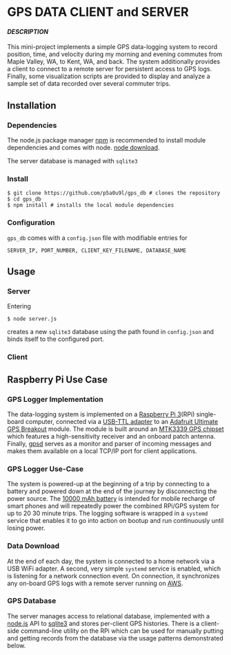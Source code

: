 # GPS DATA CLIENT and SERVER

#### _DESCRIPTION_

This mini-project implements a simple GPS data-logging system to record position, time, and velocity during my morning and evening commutes from Maple Valley, WA, to Kent, WA, and back. The system additionally provides a client to connect to a remote server for persistent access to GPS logs. Finally, some visualization scripts are provided to display and analyze a sample set of data recorded over several commuter trips.

## Installation

### Dependencies
The node.js package manager [npm](https://www.npmjs.com/) is recommended to install module dependencies and comes with node. [node download](https://nodejs.org/en/download/).

The server database is managed with `sqlite3`

### Install

    $ git clone https://github.com/p5a0u9l/gps_db # clones the repository
    $ cd gps_db
    $ npm install # installs the local module dependencies

### Configuration
`gps_db` comes with a `config.json` file with modifiable entries for

    SERVER_IP, PORT_NUMBER, CLIENT_KEY_FILENAME, DATABASE_NAME

## Usage

### Server

Entering

    $ node server.js

creates a new `sqlite3` database using the path found in `config.json` and binds itself to the configured port.

### Client



## Raspberry Pi Use Case

### GPS Logger Implementation
The data-logging system is implemented on a [Raspberry Pi 3](https://www.raspberrypi.org/products/raspberry-pi-3-model-b/)(RPi) single-board computer, connected via a [USB-TTL adapter](https://www.amazon.com/JBtek%C2%AE-WINDOWS-Supported-Raspberry-Programming/dp/B00QT7LQ88/ref=pd_bxgy_23_img_3?_encoding=UTF8&pd_rd_i=B00QT7LQ88&pd_rd_r=DVMW2MNRZ9JY7Y6295FG&pd_rd_w=j2fIe&pd_rd_wg=3QblB&psc=1&refRID=DVMW2MNRZ9JY7Y6295FG<Paste>) to an [Adafruit Ultimate GPS Breakout](https://www.adafruit.com/product/746) module. The module is built around an [MTK3339 GPS chipset](https://cdn-shop.adafruit.com/datasheets/GlobalTop-FGPMMOPA6H-Datasheet-V0A.pdf) which features a high-sensitivity receiver and an onboard patch antenna. Finally, [gpsd](http://www.catb.org/gpsd/) serves as a monitor and parser of incoming messages and makes them available on a local TCP/IP port for client applications.

### GPS Logger Use-Case
The system is powered-up at the beginning of a trip by connecting to a battery and powered down at the end of the journey by disconnecting the power source. The [10000 mAh battery](https://www.amazon.com/gp/product/B0194WDVHI/ref=oh_aui_search_detailpage?ie=UTF8&psc=1) is intended for mobile recharge of smart phones and will repeatedly power the combined RPi/GPS system for up to 20 30 minute trips. The logging software is wrapped in a `systemd` service that enables it to go into action on bootup and run continuously until losing power.

### Data Download
At the end of each day, the system is connected to a home network via a USB WiFi adapter. A second, very simple `systemd` service is enabled, which is listening for a network connection event. On connection, it synchronizes any on-board GPS logs with a remote server running on [AWS](https://aws.amazon.com/).

### GPS Database
The server manages access to relational database, implemented with a [node.js](https://nodejs.org/en/) API to [sqlite3](https://sqlite.org/) and stores per-client GPS histories. There is a client-side command-line utility on the RPi which can be used for manually putting and getting records from the database via the usage patterns demonstrated below.

